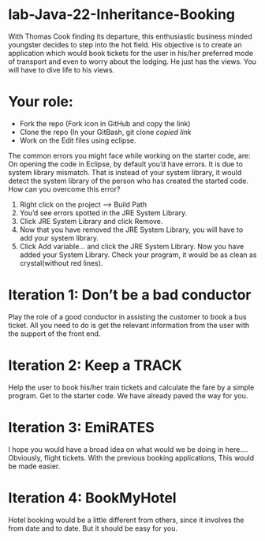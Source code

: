 # lab-Java-22-Inheritance-Booking

With Thomas Cook finding its departure, this enthusiastic business minded youngster decides to step into the hot field. His objective is to create an application which would book tickets for the user in his/her preferred mode of transport and even to worry about the lodging. He just has the views. You will have to dive life to his views.

# Your role:
* Fork the repo (Fork icon in GitHub and copy the link)
* Clone the repo (In your GitBash, git clone *copied link*
* Work on the Edit files using eclipse.

The common errors you might face while working on the starter code, are:
On opening the code in Eclipse, by default you’d have errors. It is due to system library mismatch. That is instead of your system library, it would detect the system library of the person who has created the started code.
How can you overcome this error?
1. Right click on the project —> Build Path 
2. You’d see errors spotted in the JRE System Library.
3. Click JRE System Library and click Remove.
4. Now that you have removed the JRE System Library, you will have to add your system library.
5. Click Add variable… and click the JRE System Library.
Now you have added your System Library. Check your program, it would be as clean as crystal(without red lines).

# Iteration 1: Don’t be a bad conductor
Play the role of a good conductor in assisting the customer to book a bus ticket. All you need to do is get the relevant information from the user with the support of the front end. 
# Iteration 2: Keep a TRACK
Help the user to book his/her train tickets and calculate the fare by a simple program. Get to the starter code. We have already paved the way for you.
# Iteration 3: EmiRATES 
I hope you would have a broad idea on what would we be doing in here…. Obviously, flight tickets. With the previous booking applications, This would be made easier.
# Iteration 4: BookMyHotel 
Hotel booking would be a little different from others, since it involves the from date and to date. But it should be easy for you.
